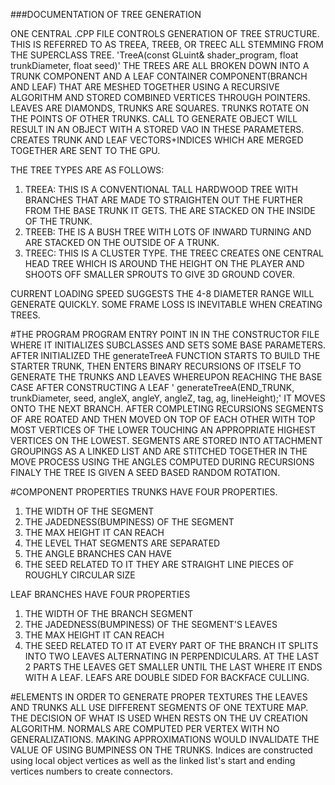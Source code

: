 ###DOCUMENTATION OF TREE GENERATION

ONE CENTRAL .CPP FILE CONTROLS GENERATION OF TREE STRUCTURE. THIS IS REFERRED TO AS TREEA, TREEB, OR TREEC ALL STEMMING FROM THE SUPERCLASS TREE.
'TreeA(const GLuint& shader_program, float trunkDiameter, float seed)'
THE TREES ARE ALL BROKEN DOWN INTO A TRUNK COMPONENT AND A LEAF CONTAINER COMPONENT(BRANCH AND LEAF) THAT ARE MESHED TOGETHER USING A RECURSIVE ALGORITHM AND STORED COMBINED VERTICES THROUGH POINTERS. LEAVES ARE DIAMONDS, TRUNKS ARE SQUARES. TRUNKS ROTATE ON THE POINTS OF OTHER TRUNKS.
CALL TO GENERATE OBJECT WILL RESULT IN AN OBJECT WITH A STORED VAO IN THESE PARAMETERS.
CREATES TRUNK AND LEAF VECTORS+INDICES WHICH ARE MERGED TOGETHER ARE SENT TO THE GPU.

THE TREE TYPES ARE AS FOLLOWS:
1) TREEA: THIS IS A CONVENTIONAL TALL HARDWOOD TREE WITH BRANCHES THAT ARE MADE TO STRAIGHTEN OUT THE FURTHER FROM THE BASE TRUNK IT GETS. THE ARE STACKED ON THE INSIDE OF THE TRUNK.
2) TREEB: THE IS A BUSH TREE WITH LOTS OF INWARD TURNING AND ARE STACKED ON THE OUTSIDE OF A TRUNK.
3) TREEC: THIS IS A CLUSTER TYPE. THE TREEC CREATES ONE CENTRAL HEAD TREE WHICH IS AROUND THE HEIGHT ON THE PLAYER AND SHOOTS OFF SMALLER SPROUTS TO GIVE 3D GROUND COVER.

CURRENT LOADING SPEED SUGGESTS THE 4-8 DIAMETER RANGE WILL GENERATE QUICKLY. SOME FRAME LOSS IS INEVITABLE WHEN CREATING TREES.

#THE PROGRAM
PROGRAM ENTRY POINT IN IN THE CONSTRUCTOR FILE WHERE IT INITIALIZES SUBCLASSES AND SETS SOME BASE PARAMETERS.
AFTER INITIALIZED THE generateTreeA FUNCTION STARTS TO BUILD THE STARTER TRUNK, 
THEN ENTERS BINARY RECURSIONS OF ITSELF TO GENERATE THE TRUNKS AND LEAVES WHEREUPON REACHING THE BASE CASE AFTER CONSTRUCTING A LEAF '                  generateTreeA(END_TRUNK, trunkDiameter, seed, angleX, angleY, angleZ, tag, ag, lineHeight);' IT MOVES ONTO THE NEXT BRANCH. AFTER COMPLETING RECURSIONS SEGMENTS OF ARE ROATED AND THEN MOVED ON TOP OF EACH OTHER WITH TOP MOST VERTICES OF THE LOWER TOUCHING AN APPROPRIATE HIGHEST VERTICES ON THE LOWEST.
SEGMENTS ARE STORED INTO ATTACHMENT GROUPINGS AS A LINKED LIST AND ARE STITCHED TOGETHER IN THE MOVE PROCESS USING THE ANGLES COMPUTED DURING RECURSIONS
FINALY THE TREE IS GIVEN A SEED BASED RANDOM ROTATION.

#COMPONENT PROPERTIES
TRUNKS HAVE FOUR PROPERTIES.
1) THE WIDTH OF THE SEGMENT
2) THE JADEDNESS(BUMPINESS) OF THE SEGMENT
3) THE MAX HEIGHT IT CAN REACH
4) THE LEVEL THAT SEGMENTS ARE SEPARATED
5) THE ANGLE BRANCHES CAN HAVE
6) THE SEED RELATED TO IT
THEY ARE STRAIGHT LINE PIECES OF ROUGHLY CIRCULAR SIZE
 
LEAF BRANCHES HAVE FOUR PROPERTIES
1) THE WIDTH OF THE BRANCH SEGMENT
2) THE JADEDNESS(BUMPINESS) OF THE SEGMENT'S LEAVES
3) THE MAX HEIGHT IT CAN REACH
4) THE SEED RELATED TO IT
AT EVERY PART OF THE BRANCH IT SPLITS  INTO TWO LEAVES ALTERNATING IN PERPENDICULARS.
AT THE LAST 2 PARTS THE LEAVES GET SMALLER UNTIL THE LAST WHERE IT ENDS WITH A LEAF.
LEAFS ARE DOUBLE SIDED FOR BACKFACE CULLING.

#ELEMENTS
IN ORDER TO GENERATE PROPER TEXTURES THE LEAVES AND TRUNKS ALL USE DIFFERENT SEGMENTS OF ONE TEXTURE MAP. THE DECISION OF WHAT IS USED WHEN RESTS ON THE UV CREATION ALGORITHM.
NORMALS ARE COMPUTED PER VERTEX WITH NO GENERALIZATIONS. MAKING APPROXIMATIONS WOULD INVALIDATE THE VALUE OF USING BUMPINESS ON THE TRUNKS.
Indices are constructed using local object vertices as well as the linked list's start and ending vertices numbers to create connectors.
